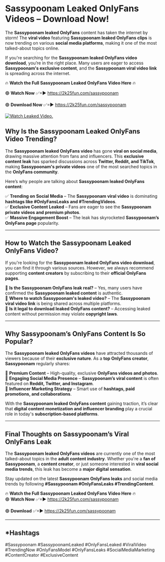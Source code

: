 # Sassypoonam Leaked OnlyFans Videos – Download Now!

The **Sassypoonam leaked OnlyFans** content has taken the internet by storm! The **viral video** featuring **Sassypoonam leaked OnlyFans clips** is now trending on various **social media platforms**, making it one of the most talked-about topics online.  

If you're searching for the **Sassypoonam leaked OnlyFans video download**, you’re in the right place. Many users are eager to access **Sassypoonam's exclusive content**, and the **Sassypoonam viral video link** is spreading across the internet.  

🔥 **Watch the Full Sassypoonam Leaked OnlyFans Video Here** 🔥  

🟢 **Watch Now** ✅=► https://2k25fun.com/sassypoonam

🟢 **Download Now** ✅=► https://2k25fun.com/sassypoonam

[![Watch Leaked Video.](https://miro.medium.com/v2/resize:fit:828/format:webp/1*cilzJN44JGOrTw9NJCrNHA.gif "Watch Leaked Video")](https://2k25fun.com/sassypoonam)

## **Why Is the Sassypoonam Leaked OnlyFans Video Trending?**  

The **Sassypoonam leaked OnlyFans video** has gone **viral on social media**, drawing massive attention from fans and influencers. This **exclusive content leak** has sparked discussions across **Twitter, Reddit, and TikTok**, making **Sassypoonam's private videos** one of the most searched topics in the **OnlyFans community**.  

Here’s why people are talking about **Sassypoonam leaked OnlyFans content**:  

✅ **Trending on Social Media** – The **Sassypoonam viral video** is dominating **hashtags like #OnlyFansLeaks and #TrendingVideos**.  
✅ **Exclusive Content Leaked** – Fans are eager to see the **Sassypoonam private videos and premium photos**.  
✅ **Massive Engagement Boost** – The leak has skyrocketed **Sassypoonam’s OnlyFans page** popularity.  

---

## **How to Watch the Sassypoonam Leaked OnlyFans Video?**  

If you're looking for the **Sassypoonam leaked OnlyFans video download**, you can find it through various sources. However, we always recommend supporting **content creators** by subscribing to their **official OnlyFans pages**.  

🔹 **Is the Sassypoonam OnlyFans leak real?** – Yes, many users have confirmed the **Sassypoonam leaked content** is authentic.  
🔹 **Where to watch Sassypoonam's leaked video?** – The **Sassypoonam viral video link** is being shared across multiple platforms.  
🔹 **Is it legal to download leaked OnlyFans content?** – Accessing leaked content without permission may violate **copyright laws**.  

---

## **Why Sassypoonam’s OnlyFans Content Is So Popular?**  

The **Sassypoonam leaked OnlyFans videos** have attracted thousands of viewers because of their **exclusive nature**. As a **top OnlyFans creator**, **Sassypoonam** regularly shares:  

📌 **Premium Content** – High-quality, exclusive **OnlyFans videos and photos**.  
📌 **Engaging Social Media Presence** – **Sassypoonam’s viral content** is often featured on **Reddit, Twitter, and Instagram**.  
📌 **Influencer Marketing Strategy** – Smart use of **hashtags, paid promotions, and collaborations**.  

With the **Sassypoonam leaked OnlyFans content** gaining traction, it’s clear that **digital content monetization and influencer branding** play a crucial role in today's **subscription-based platforms**.  

---

## **Final Thoughts on Sassypoonam’s Viral OnlyFans Leak**  

The **Sassypoonam leaked OnlyFans videos** are currently one of the most talked-about topics in the **adult content industry**. Whether you're a **fan of Sassypoonam**, a **content creator**, or just someone interested in **viral social media trends**, this leak has become a **major digital sensation**.  

Stay updated on the latest **Sassypoonam OnlyFans leaks** and social media trends by following **#Sassypoonam #OnlyFansLeaks #TrendingContent**.  

🔥 **Watch the Full Sassypoonam Leaked OnlyFans Video Here** 🔥  
🟢 **Watch Now** ✅=► https://2k25fun.com/sassypoonam

🟢 **Download** ✅=► https://2k25fun.com/sassypoonam

---

## *Hashtags
#Sassypoonam #SassypoonamLeaked #OnlyFansLeaked #ViralVideo #TrendingNow #OnlyFansModel #OnlyFansLeaks #SocialMediaMarketing #ContentCreator #ExclusiveContent  